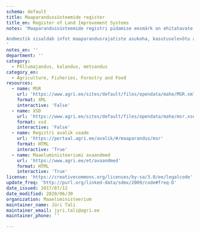 ```yaml
---
schema: default
title: Maaparandussüsteemide register
title_en: Register of Land Improvement Systems
notes: 'Maaparandussüsteemide registri pidamise eesmärk on ehitatavate ja kasutusele võetud maaparandussüsteemi kuuluvate hoonete ja rajatiste kohta teabe koondamine, hoidmine ja avalikustamine. Registri vastutav töötleja on Maaeluministeerium ja volitatud töötleja Põllumajandusamet (PMA). Täpsemat teavet maaparandussüsteemide registrist saab PMA kodulehelt http://www.pma.agri.ee/index.php?id=104&sub=355&sub2=397&sub3=398.

Andmestik sisaldab infot maaparandusrajatiste asukoha, kasutuselevõtu aasta ja kuivendussüsteemi detailide kohta.
'
notes_en: ''
department: ''
category:
  - Põllumajandus, kalandus, metsandus
category_en:
  - Agriculture, Fisheries, Forestry and Food
resources:
  - name: MSR
    url: 'https://www.agri.ee/sites/default/files/opendata/mahe/MSR.xml'
    format: XML
    interactive: 'False'
  - name: XSD
    url: 'https://www.agri.ee/sites/default/files/opendata/mahe/msr.xsd'
    format: xsd
    interactive: 'False'
  - name: Registri avalik vaade
    url: 'https://portaal.agri.ee/avalik/#/maaparandus/msr'
    format: HTML
    interactive: 'True'
  - name: Maaeluministeeriumi avaandmed
    url: 'https://www.agri.ee/et/avaandmed'
    format: HTML
    interactive: 'True'
license: 'https://creativecommons.org/licenses/by-sa/3.0/ee/legalcode'
update_freq: 'http://purl.org/linked-data/sdmx/2009/code#freq-D'
date_issued: 2017/07/12
date_modified: 2020/06/30
organization: Maaeluministeerium
maintainer_name: Jüri Tali
maintainer_email: jyri.tali@agri.ee
maintainer_phone: ''

---
```

